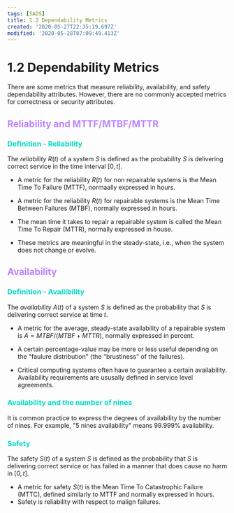 ```yaml
---
tags: [SADS]
title: 1.2 Dependability Metrics
created: '2020-05-27T22:35:19.697Z'
modified: '2020-05-28T07:09:49.413Z'
---
```


# 1.2 Dependability Metrics

[//]: # (Primary = #BB86FC)
[//]: # (Secondary = #03DAC5)
[//]: # (Secondary = #FF0266)

There are some metrics that measure reliability, availability, and safety dependability attributes. However, there are no commonly accepted metrics for correctness or security attributes.

<h2 style="color:#BB86FC">Reliability and MTTF/MTBF/MTTR </h2>

<h3 style="color:#03DAC5">Definition - Reliability</h3>

The _reliability_ $R(t)$ of a system $S$ is defined as the probability $S$ is delivering correct service in the time interval $[0, t]$.

* A metric for the reliability $R(t)$ for non repairable systems is the Mean Time To Failure (MTTF), normaally expressed in hours.

* A metric for the reliability $R(t)$ for repairable systems is the Mean Time Between Failures (MTBF), normally expressed in hours.

* The mean time it takes to repair a repairable system is called the Mean Time To Repair (MTTR), normally expressed in house.

* These metrics are meaningful in the steady-state, i.e., when the system does not change or evolve.


<h2 style="color:#BB86FC">Availability</h2>

<h3 style="color:#03DAC5">Definition - Availibility</h3>

The _availability_ $A(t)$ of a system $S$ is defined as the probability that $S$ is delivering correct service at time $t$.

* A metric for the average, steady-state availability of a repairable system is $A = MTBF / (MTBF + MTTR)$, normally expressed in percent.

* A certain percentage-value may be more or less useful depending on the "faulure distribution" (the "brustiness" of the failures).

* Critical computing systems often have to guarantee a certain availability. Availability requirements are ususally defined in service level agreements.


<h3 style="color:#03DAC5">Availability and the number of nines</h3>

It is common practice to express the degrees of availability by the number of nines. For example, "5 nines availability" means 99.999% availability.

<h3 style="color:#03DAC5">Safety</h3>

The safety $S(t)$ of a system $S$ is defined as the probability that $S$ is delivering correct service or has failed in a manner that does cause no harm in $[0, t]$.

* A metric for safety $S(t)$ is the Mean Time To Catastrophic Failure (MTTC), defined similarly to MTTF and normally expressed in hours.
* Safety is reliability with respect to malign failures.


